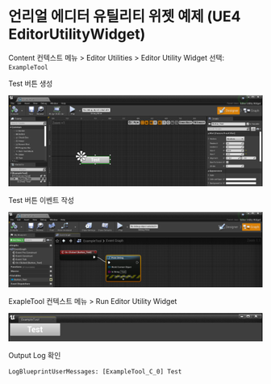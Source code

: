 # 언리얼 에디터 유틸리티 위젯 예제 (UE4 EditorUtilityWidget)

Content 컨텍스트 메뉴 > Editor Utilities > Editor Utility Widget 선택: `ExampleTool`

Test 버튼 생성

![](2021-02-27-16-52-14.png)

Test 버튼 이벤트 작성

![](2021-02-27-16-54-23.png)

ExapleTool 컨텍스트 메뉴 > Run Editor Utility Widget

![](2021-02-27-16-55-59.png)

Output Log 확인

```
LogBlueprintUserMessages: [ExampleTool_C_0] Test
```